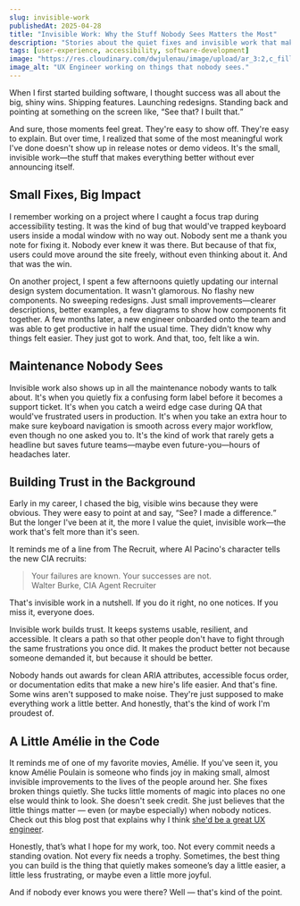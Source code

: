 ```yaml
---
slug: invisible-work
publishedAt: 2025-04-28
title: "Invisible Work: Why the Stuff Nobody Sees Matters the Most"
description: "Stories about the quiet fixes and invisible work that make products better—even if no one notices."
tags: [user-experience, accessibility, software-development]
image: "https://res.cloudinary.com/dwjulenau/image/upload/ar_3:2,c_fill,dpr_auto,f_auto,fl_progressive,q_auto/v1745850929/josh-portfolio/assets_task_01jsyd2aywecbt350e85ffwwtf_1745850867_img_0.webp"
image_alt: "UX Engineer working on things that nobody sees."
---
```


When I first started building software, I thought success was all about the big, shiny wins. Shipping features. Launching redesigns. Standing back and pointing at something on the screen like, <q>See that? I built that.</q>

And sure, those moments feel great. They're easy to show off. They're easy to explain. But over time, I realized that some of the most meaningful work I've done doesn't show up in release notes or demo videos. It's the small, invisible work&mdash;the stuff that makes everything better without ever announcing itself.

## Small Fixes, Big Impact
I remember working on a project where I caught a focus trap during accessibility testing. It was the kind of bug that would've trapped keyboard users inside a modal window with no way out. Nobody sent me a thank you note for fixing it. Nobody ever knew it was there. But because of that fix, users could move around the site freely, without even thinking about it. And that was the win.

On another project, I spent a few afternoons quietly updating our internal design system documentation. It wasn't glamorous. No flashy new components. No sweeping redesigns. Just small improvements&mdash;clearer descriptions, better examples, a few diagrams to show how components fit together. A few months later, a new engineer onboarded onto the team and was able to get productive in half the usual time. They didn't know why things felt easier. They just got to work. And that, too, felt like a win.

## Maintenance Nobody Sees
Invisible work also shows up in all the maintenance nobody wants to talk about. It's when you quietly fix a confusing form label before it becomes a support ticket. It's when you catch a weird edge case during QA that would've frustrated users in production. It's when you take an extra hour to make sure keyboard navigation is smooth across every major workflow, even though no one asked you to. It's the kind of work that rarely gets a headline but saves future teams&mdash;maybe even future-you&mdash;hours of headaches later.

## Building Trust in the Background
Early in my career, I chased the big, visible wins because they were obvious. They were easy to point at and say, <q>See? I made a difference.</q> But the longer I've been at it, the more I value the quiet, invisible work&mdash;the work that's felt more than it's seen.

It reminds me of a line from The Recruit, where Al Pacino's character tells the new CIA recruits:

> Your failures are known. Your successes are not.<br />
> Walter Burke, CIA Agent Recruiter

That's invisible work in a nutshell. If you do it right, no one notices. If you miss it, everyone does.

Invisible work builds trust. It keeps systems usable, resilient, and accessible. It clears a path so that other people don't have to fight through the same frustrations you once did. It makes the product better not because someone demanded it, but because it should be better.

Nobody hands out awards for clean ARIA attributes, accessible focus order, or documentation edits that make a new hire's life easier. And that's fine. Some wins aren't supposed to make noise. They're just supposed to make everything work a little better. And honestly, that's the kind of work I'm proudest of.

## A Little Amélie in the Code
It reminds me of one of my favorite movies, Amélie. If you've seen it, you know Amélie Poulain is someone who finds joy in making small, almost invisible improvements to the lives of the people around her. She fixes broken things quietly. She tucks little moments of magic into places no one else would think to look. She doesn't seek credit. She just believes that the little things matter — even (or maybe especially) when nobody notices. Check out this blog post that explains why I think [she'd be a great UX engineer](/blog/amelie-poulain-ux-engineer).

Honestly, that’s what I hope for my work, too. Not every commit needs a standing ovation. Not every fix needs a trophy. Sometimes, the best thing you can build is the thing that quietly makes someone’s day a little easier, a little less frustrating, or maybe even a little more joyful.

And if nobody ever knows you were there?
Well — that's kind of the point.
